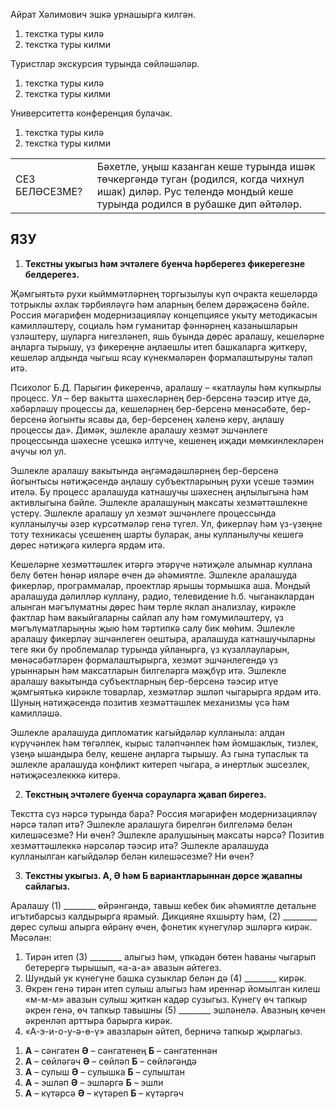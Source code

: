 <!-- page start -->
Айрат Хәлимович эшкә урнашырга килгән.
1) текстка туры килә
2) текстка туры килми

Туристлар экскурсия турында сөйләшәләр.
1) текстка туры килә
2) текстка туры килми

Университетта конференция булачак.
1) текстка туры килә
2) текстка туры килми

<table>
  <tr>
    <td>СЕЗ БЕЛӘСЕЗМЕ?</td>
    <td>Бәхетле, уңыш казанган кеше турында ишәк төчкергәндә туган (родился, когда чихнул ишак) диләр. Рус телендә мондый кеше турында родился в рубашке дип әйтәләр.</td>
  </tr>
</table>

## ЯЗУ

1.  **Текстны укыгыз һәм эчтәлеге буенча һәрберегез фикерегезне белдерегез.**

Җәмгыятьтә рухи кыйммәтләрнең торгызылуы күп очракта кешеләрдә тотрыклы әхлак тәрбияләүгә һәм аларның белем дәрәҗәсенә бәйле. Россия мәгарифен модернизацияләү концепциясе укыту методикасын камилләштерү, социаль һәм гуманитар фәннәрнең казанышларын үзләштерү, шуларга нигезләнеп, яшь буында дөрес аралашу, кешеләрне аңларга тырышу, үз фикереңне аңлаешлы итеп башкаларга җиткерү, кешеләр алдында чыгыш ясау күнекмәләрен формалаштыруны таләп итә.

Психолог Б.Д. Парыгин фикеренчә, аралашу – «катлаулы һәм күпкырлы процесс. Ул – бер вакытта шәхесләрнең бер-берсенә тәэсир итүе дә, хәбәрләшү процессы да, кешеләрнең бер-берсенә мөнәсәбәте, бер-берсенә йогынты ясавы да, бер-берсенең хәленә керү, аңлашу процессы да». Димәк, эшлекле аралашу хезмәт эшчәнлеге процессында шәхесне үсешкә илтүче, кешенең иҗади мөмкинлекләрен ачучы юл ул.

Эшлекле аралашу вакытында әңгәмәдәшләрнең бер-берсенә йогынтысы нәтиҗәсендә аңлашу субъектларының рухи үсеше тәэмин ителә. Бу процесс аралашуда катнашучы шәхеснең аңлылыгына һәм активлыгына бәйле. Эшлекле аралашуның максаты хезмәттәшлекне үстерү. Эшлекле аралашу ул хезмәт эшчәнлеге процессында кулланылучы әзер күрсәтмәләр генә түгел. Ул, фикерләү һәм үз-үзеңне тоту техникасы үсешенең шарты буларак, аны кулланылучы кешегә дөрес нәтиҗәгә килергә ярдәм итә.

Кешеләрне хезмәттәшлек итәргә этәрүче нәтиҗәле алымнар куллана белү бөтен һөнәр ияләре өчен дә әһәмиятле. Эшлекле аралашуда фикерләр, программалар, проектлар ярышы тормышка аша. Мондый аралашуда дәлилләр куллану, радио, телевидение һ.б. чыганаклардан алын<!-- page end --><!-- page start -->ган мәгълүматны дөрес һәм төрле яклап анализлау, кирәкле фактлар һәм вакыйгаларны сайлап алу һәм гомумиләштерү, үз мәгълүматларыңны җыю һәм тәртипкә салу бик мөһим. Эшлекле аралашу фикерләү эшчәнлеген оештыра, аралашуда катнашучыларны теге яки бу проблемалар турында уйланырга, үз күзаллауларын, мөнәсәбәтләрен формалаштырырга, хезмәт эшчәнлегендә үз урыннарын һәм максатларын билгеләргә мәҗбүр итә. Эшлекле аралашу вакытында субъектларның бер-берсенә тәэсир итүе җәмгыятькә кирәкле товарлар, хезмәтләр эшләп чыгарырга ярдәм итә. Шуның нәтиҗәсендә позитив хезмәттәшлек механизмы үсә һәм камилләшә.

Эшлекле аралашуда дипломатик кагыйдәләр кулланыла: алдан күрүчәнлек һәм төгәллек, кырыс таләпчәнлек һәм йомшаклык, тизлек, үзеңә ышандыра белү, кешене аңларга тырышу. Аз гына тупаслык та эшлекле аралашуда конфликт китереп чыгара, ә инертлык эшсезлек, нәтиҗәсезлекккә китерә.

2.  **Текстның эчтәлеге буенча сорауларга җавап бирегез.**

Текстта сүз нәрсә турында бара?
Россия мәгарифен модернизацияләү нәрсә таләп итә?
Эшлекле аралашуга бирелгән билгеләмә белән килешәсезме? Ни өчен?
Эшлекле аралушының максаты нәрсә?
Позитив хезмәттәшлеккә нәрсәләр тәэсир итә?
Эшлекле аралашуда кулланылган кагыйдәләр белән килешәсезме? Ни өчен?

3.  **Текстны укыгыз. А, Ә һәм Б вариантларыннан дөрсе җавапны сайлагыз.**

Аралашу (1) \_\_\_\_\_\_\_\_ өйрәнгәндә, тавыш кебек бик әһәмиятле детальне игътибарсыз калдырырга ярамый. Дикцияне яхшырту һәм, (2) \_\_\_\_\_\_\_\_, дөрес сулыш алырга өйрәнү өчен, фонетик күнегүләр эшләргә кирәк. Мәсәлән:

1.  Тирән итеп (3) \_\_\_\_\_\_\_\_ алыгыз һәм, үпкәдән бөтен һаваны чыгарып бетерергә тырышып, «а-а-а» авазын әйтегез.
2.  Шундый ук күнегүне башка сузыклар белән дә (4) \_\_\_\_\_\_\_\_ кирәк.
3.  Әкрен генә тирән итеп сулыш алыгыз һәм иреннәр йомылган килеш «м-м-м» авазын сулыш җиткән кадәр сузыгыз. Күнегү өч тапкыр әкрен генә, өч тапкыр тавышны (5) \_\_\_\_\_\_\_\_ эшләнелә. Авазның көчен әкренләп арттыра барырга кирәк.
4.  «А-э-и-о-у-ә-ө-ү» авазларын әйтеп, берничә тапкыр җырлагыз.

1) **A** – сәнгатен **Ә** – сәнгатенең **Б** – сәнгатеннән
2) **A** – сөйләгәч **Ә** – сөйләп **Б** – сөйләгәндә
3) **A** – сулыш **Ә** – сулышка **Б** – сулыштан
4) **A** – эшләп **Ә** – эшләргә **Б** – эшли
5) **A** – күтәрсә **Ә** – күтәреп **Б** – күтәргәч<!-- page end -->